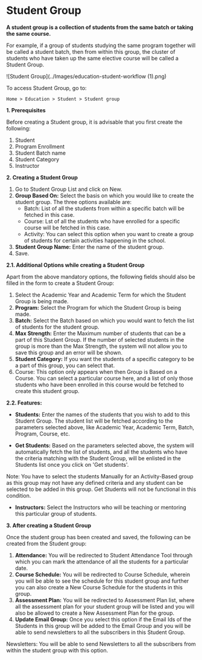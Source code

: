 # Student Group

**A student group is a collection of students from the same batch or taking the same course.**

For example, if a group of students studying the same program together will be called a student batch, then from within this group, the cluster of students who have taken up the same elective course will be called a Student Group.

![Student Group](../Images/education-student-workflow (1).png)

To access Student Group, go to:

`Home > Education > Student > Student group`

**1. Prerequisites**

Before creating a Student group, it is advisable that you first create the following:

1. Student
2. Program Enrollment
3. Student Batch name
4. Student Category
5. Instructor

**2. Creating a Student Group**

1. Go to Student Group List and click on New.
2. **Group Based On:** Select the basis on which you would like to create the student group. The three options available are:
   - Batch: List of all the students from within a specific batch will be fetched in this case.
   - Course: Lst of all the students who have enrolled for a specific course will be fetched in this case.
   - Activity: You can select this option when you want to create a group of students for certain activities happening in the school.
3. **Student Group Name:** Enter the name of the student group.
4. Save.

**2.1. Additional Options while creating a Student Group**

Apart from the above mandatory options, the following fields should also be filled in the form to create a Student Group:

1. Select the Academic Year and Academic Term for which the Student Group is being made.
2. **Program:** Select the Program for which the Student Group is being made.
3. **Batch:** Select the Batch based on which you would want to fetch the list of students for the student group.
4. **Max Strength:** Enter the Maximum number of students that can be a part of this Student Group. If the number of selected students in the group is more than the Max Strength, the system will not allow you to save this group and an error will be shown.
5. **Student Category:** If you want the students of a specific category to be a part of this group, you can select that.
6. Course: This option only appears when then Group is Based on a Course. You can select a particular course here, and a list of only those students who have been enrolled in this course would be fetched to create this student group.

**2.2. Features:**

- **Students:** Enter the names of the students that you wish to add to this Student Group. The student list will be fetched according to the parameters selected above, like Academic Year, Academic Term, Batch, Program, Course, etc.

- **Get Students:** Based on the parameters selected above, the system will automatically fetch the list of students, and all the students who have the criteria matching with the Student Group, will be enlisted in the Students list once you click on 'Get students'.

Note: You have to select the students Manually for an Activity-Based group as this group may not have any defined criteria and any student can be selected to be added in this group. Get Students will not be functional in this condition.

- **Instructors:** Select the Instructors who will be teaching or mentoring this particular group of students.

**3. After creating a Student Group**

Once the student group has been created and saved, the following can be created from the Student group:

1. **Attendance:** You will be redirected to Student Attendance Tool through which you can mark the attendance of all the students for a particular date.
2. **Course Schedule:** You will be redirected to Course Schedule, wherein you will be able to see the schedule for this student group and further you can also create a New Course Schedule for the students in this group.
3. **Assessment Plan:** You will be redirected to Assessment Plan list, where all the assessment plan for your student group will be listed and you will also be allowed to create a New Assessment Plan for the group.
4. **Update Email Group:** Once you select this option if the Email Ids of the Students in this group will be added to the Email Group and you will be able to send newsletters to all the subscribers in this Student Group.

Newsletters: You will be able to send Newsletters to all the subscribers from within the student group with this option.
